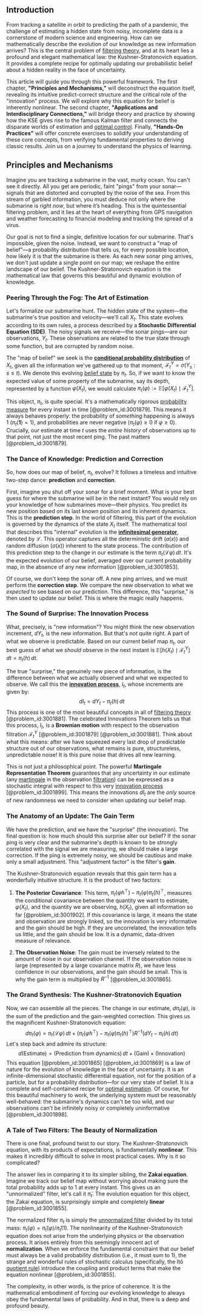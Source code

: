 ## Introduction
From tracking a satellite in orbit to predicting the path of a pandemic, the challenge of estimating a hidden state from noisy, incomplete data is a cornerstone of modern science and engineering. How can we mathematically describe the evolution of our knowledge as new information arrives? This is the central problem of [filtering theory](@article_id:186472), and at its heart lies a profound and elegant mathematical law: the Kushner-Stratonovich equation. It provides a complete recipe for optimally updating our probabilistic belief about a hidden reality in the face of uncertainty.

This article will guide you through this powerful framework. The first chapter, **"Principles and Mechanisms,"** will deconstruct the equation itself, revealing its intuitive predict-correct structure and the critical role of the "innovation" process. We will explore why this equation for belief is inherently nonlinear. The second chapter, **"Applications and Interdisciplinary Connections,"** will bridge theory and practice by showing how the KSE gives rise to the famous Kalman filter and connects the disparate worlds of estimation and [optimal control](@article_id:137985). Finally, **"Hands-On Practices"** will offer concrete exercises to solidify your understanding of these core concepts, from verifying fundamental properties to deriving classic results. Join us on a journey to understand the physics of learning.

## Principles and Mechanisms

Imagine you are tracking a submarine in the vast, murky ocean. You can't see it directly. All you get are periodic, faint "pings" from your sonar—signals that are distorted and corrupted by the noise of the sea. From this stream of garbled information, you must deduce not only where the submarine is *right now*, but where it’s heading. This is the quintessential filtering problem, and it lies at the heart of everything from GPS navigation and weather forecasting to financial modeling and tracking the spread of a virus.

Our goal is not to find a single, definitive location for our submarine. That's impossible, given the noise. Instead, we want to construct a "map of belief"—a probability distribution that tells us, for every possible location, how likely it is that the submarine is there. As each new sonar ping arrives, we don't just update a single point on our map; we reshape the entire landscape of our belief. The Kushner-Stratonovich equation is the mathematical law that governs this beautiful and dynamic evolution of knowledge.

### Peering Through the Fog: The Art of Estimation

Let's formalize our submarine hunt. The hidden state of the system—the submarine's true position and velocity—we'll call $X_t$. This state evolves according to its own rules, a process described by a **Stochastic Differential Equation (SDE)**. The noisy signals we receive—the sonar pings—are our observations, $Y_t$. These observations are related to the true state through some function, but are corrupted by random noise.

The "map of belief" we seek is the **[conditional probability distribution](@article_id:162575)** of $X_t$, given all the information we've gathered up to that moment, $\mathcal{F}_t^Y = \sigma(Y_s : s \le t)$. We denote this evolving [belief state](@article_id:194617) by $\pi_t$. So, if we want to know the expected value of some property of the submarine, say its depth, represented by a function $\varphi(X_t)$, we would calculate $\pi_t(\varphi) := \mathbb{E}[\varphi(X_t) \mid \mathcal{F}_t^Y]$.

This object, $\pi_t$, is quite special. It's a mathematically rigorous [probability measure](@article_id:190928) for every instant in time [@problem_id:3001879]. This means it always behaves properly: the probability of *something* happening is always 1 ($\pi_t(\mathbf{1}) = 1$), and probabilities are never negative ($\pi_t(\varphi) \ge 0$ if $\varphi \ge 0$). Crucially, our estimate at time $t$ uses the *entire history* of observations up to that point, not just the most recent ping. The past matters [@problem_id:3001879].

### The Dance of Knowledge: Prediction and Correction

So, how does our map of belief, $\pi_t$, evolve? It follows a timeless and intuitive two-step dance: **prediction** and **correction**.

First, imagine you shut off your sonar for a brief moment. What is your best guess for where the submarine will be in the next instant? You would rely on your knowledge of how submarines move—their physics. You predict its new position based on its last known position and its inherent dynamics. This is the **prediction step**. In the world of filtering, this part of the evolution is governed by the dynamics of the state $X_t$ itself. The mathematical tool that describes this "internal" evolution is the **[infinitesimal generator](@article_id:269930)**, denoted by $\mathcal{L}$. This operator captures all the deterministic drift ($a(x)$) and random diffusion ($\sigma(x)$) inherent to the state process. The contribution of this prediction step to the change in our estimate is the term $\pi_t(\mathcal{L}\varphi)\,dt$. It's the expected evolution of our belief, averaged over our current probability map, in the absence of any new information [@problem_id:3001853].

Of course, we don't keep the sonar off. A new ping arrives, and we must perform the **correction step**. We compare the new observation to what we *expected* to see based on our prediction. This difference, this "surprise," is then used to update our belief. This is where the magic really happens.

### The Sound of Surprise: The Innovation Process

What, precisely, is "new information"? You might think the new observation increment, $dY_t$, is the new information. But that's not quite right. A part of what we observe is predictable. Based on our current belief map $\pi_t$, our best guess of what we *should* observe in the next instant is $\mathbb{E}[h(X_t) \mid \mathcal{F}_t^Y]\,dt = \pi_t(h)\,dt$.

The true "surprise," the genuinely new piece of information, is the difference between what we actually observed and what we expected to observe. We call this the **[innovation process](@article_id:193084)**, $I_t$, whose increments are given by:
$$
dI_t = dY_t - \pi_t(h)\,dt
$$
This process is one of the most beautiful concepts in all of [filtering theory](@article_id:186472) [@problem_id:3001881]. The celebrated Innovations Theorem tells us that this process, $I_t$, is a **Brownian motion** with respect to the observation filtration $\mathcal{F}_t^Y$ [@problem_id:3001879] [@problem_id:3001881]. Think about what this means: after we have squeezed every last drop of predictable structure out of our observations, what remains is pure, structureless, unpredictable noise! It is this pure noise that drives all new learning.

This is not just a philosophical point. The powerful **Martingale Representation Theorem** guarantees that any uncertainty in our estimate (any [martingale](@article_id:145542) in the observation [filtration](@article_id:161519)) can be expressed as a stochastic integral with respect to this very [innovation process](@article_id:193084) [@problem_id:3001899]. This means the innovations $dI_t$ are the *only* source of new randomness we need to consider when updating our belief map.

### The Anatomy of an Update: The Gain Term

We have the prediction, and we have the "surprise" (the innovation). The final question is: how much should this surprise alter our belief? If the sonar ping is very clear and the submarine's depth is known to be strongly correlated with the signal we are measuring, we should make a large correction. If the ping is extremely noisy, we should be cautious and make only a small adjustment. This "adjustment factor" is the filter's **gain**.

The Kushner-Stratonovich equation reveals that this gain term has a wonderfully intuitive structure. It is the product of two factors:

1.  **The Posterior Covariance**: This term, $\pi_t(\varphi h^\top) - \pi_t(\varphi)\pi_t(h)^\top$, measures the conditional covariance between the quantity we want to estimate, $\varphi(X_t)$, and the quantity we are observing, $h(X_t)$, given all information so far [@problem_id:3001902]. If this covariance is large, it means the state and observation are strongly linked, so the innovation is very informative and the gain should be high. If they are uncorrelated, the innovation tells us little, and the gain should be low. It is a dynamic, data-driven measure of relevance.

2.  **The Observation Noise**: The gain must be inversely related to the amount of noise in our observation channel. If the observation noise is large (represented by a large covariance matrix $R$), we have less confidence in our observations, and the gain should be small. This is why the gain term is multiplied by $R^{-1}$ [@problem_id:3001865].

### The Grand Synthesis: The Kushner-Stratonovich Equation

Now, we can assemble all the pieces. The change in our estimate, $d\pi_t(\varphi)$, is the sum of the prediction and the gain-weighted correction. This gives us the magnificent Kushner-Stratonovich equation:
$$
d\pi_t(\varphi) = \pi_t(\mathcal{L}\varphi)\,dt + \Big(\pi_t(\varphi h^\top) - \pi_t(\varphi)\pi_t(h)^\top\Big) R^{-1} \big(dY_t - \pi_t(h)\,dt\big)
$$
Let's step back and admire its structure:
$$
d(\text{Estimate}) = (\text{Prediction from dynamics})\,dt + (\text{Gain}) \times (\text{Innovation})
$$
This equation [@problem_id:3001865] [@problem_id:3001869] is a law of nature for the evolution of knowledge in the face of uncertainty. It is an infinite-dimensional stochastic differential equation, not for the position of a particle, but for a probability distribution—for our very state of belief. It is a complete and self-contained recipe for [optimal estimation](@article_id:164972). Of course, for this beautiful machinery to work, the underlying system must be reasonably well-behaved: the submarine's dynamics can't be too wild, and our observations can't be infinitely noisy or completely uninformative [@problem_id:3001898].

### A Tale of Two Filters: The Beauty of Normalization

There is one final, profound twist to our story. The Kushner-Stratonovich equation, with its products of expectations, is fundamentally **nonlinear**. This makes it incredibly difficult to solve in most practical cases. Why is it so complicated?

The answer lies in comparing it to its simpler sibling, the **Zakai equation**. Imagine we track our belief map without worrying about making sure the total probability adds up to 1 at every instant. This gives us an "unnormalized" filter, let's call it $\tilde{\pi}_t$. The evolution equation for this object, the Zakai equation, is surprisingly simple and completely **linear** [@problem_id:3001855].

The normalized filter $\pi_t$ is simply the [unnormalized filter](@article_id:637530) divided by its total mass: $\pi_t(\varphi) = \tilde{\pi}_t(\varphi) / \tilde{\pi}_t(1)$. The nonlinearity of the Kushner-Stratonovich equation does not arise from the underlying physics or the observation process. It arises entirely from this seemingly innocent act of **normalization**. When we enforce the fundamental constraint that our belief must always be a valid probability distribution (i.e., it must sum to 1), the strange and wonderful rules of stochastic calculus (specifically, the Itô [quotient rule](@article_id:142557)) introduce the coupling and product terms that make the equation nonlinear [@problem_id:3001855].

The complexity, in other words, is the price of coherence. It is the mathematical embodiment of forcing our evolving knowledge to always obey the fundamental laws of probability. And in that, there is a deep and profound beauty.
